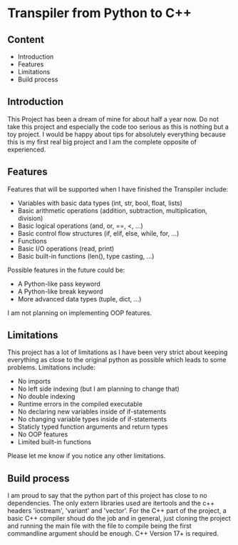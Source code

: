 # Transpiler from Python to C++

## Content

- Introduction
- Features
- Limitations
- Build process


## Introduction

This Project has been a dream of mine for about half a year now. Do not take this project and especially the code too serious as this is nothing but a toy project. I would be happy about tips for absolutely everything because this is my first real big project and I am the complete opposite of experienced.


## Features

Features that will be supported when I have finished the Transpiler include:

- Variables with basic data types (int, str, bool, float, lists)
- Basic arithmetic operations (addition, subtraction, multiplication, division)
- Basic logical operations (and, or, ==, <, ...)
- Basic control flow structures (if, elif, else, while, for, ...)
- Functions
- Basic I/O operations (read, print)
- Basic built-in functions (len(), type casting, ...)

Possible features in the future could be:

- A Python-like pass keyword
- A Python-like break keyword
- More advanced data types (tuple, dict, ...)

I am not planning on implementing OOP features.


## Limitations

This project has a lot of limitations as I have been very strict about keeping everything as close to the original python as possible which leads to some problems. Limitations include:

- No imports
- No left side indexing (but I am planning to change that)
- No double indexing
- Runtime errors in the compiled executable
- No declaring new variables inside of if-statements
- No changing variable types inside of if-statements
- Staticly typed function arguments and return types
- No OOP features
- Limited built-in functions

Please let me know if you notice any other limitations.


## Build process

I am proud to say that the python part of this project has close to no dependencies. The only extern libraries used are itertools and the c++ headers 'iostream', 'variant' and 'vector'. For the C++ part of the project, a basic C++ compiler shoud do the job and in general, just cloning the project and running the main file with the file to compile being the first commandline argument should be enough. C++ Version 17+ is required.
